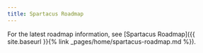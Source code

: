```yaml
---
title: Spartacus Roadmap
---
```


For the latest roadmap information, see [Spartacus Roadmap]({{ site.baseurl }}{% link _pages/home/spartacus-roadmap.md %}).